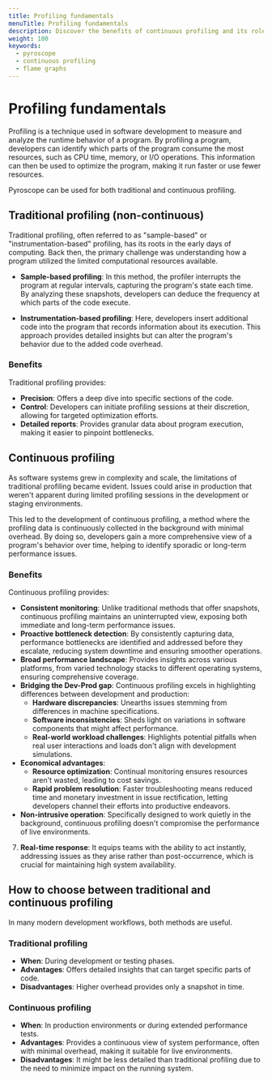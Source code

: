 ```yaml
---
title: Profiling fundamentals
menuTitle: Profiling fundamentals
description: Discover the benefits of continuous profiling and its role in modern application performance analysis.
weight: 100
keywords:
  - pyroscope
  - continuous profiling
  - flame graphs
---
```


# Profiling fundamentals

Profiling is a technique used in software development to measure and analyze the runtime behavior of a program.
By profiling a program, developers can identify which parts of the program consume the most resources, such as CPU time, memory, or I/O operations.
This information can then be used to optimize the program, making it run faster or use fewer resources.

Pyroscope can be used for both traditional and continuous profiling.

## Traditional profiling (non-continuous)

Traditional profiling, often referred to as "sample-based" or "instrumentation-based" profiling, has its roots in the early days of computing. Back then, the primary challenge was understanding how a program utilized the limited computational resources available.

- **Sample-based profiling**: In this method, the profiler interrupts the program at regular intervals, capturing the program's state each time. By analyzing these snapshots, developers can deduce the frequency at which parts of the code execute.

- **Instrumentation-based profiling**: Here, developers insert additional code into the program that records information about its execution. This approach provides detailed insights but can alter the program's behavior due to the added code overhead.

### Benefits

Traditional profiling provides:

- **Precision**: Offers a deep dive into specific sections of the code.
- **Control**: Developers can initiate profiling sessions at their discretion, allowing for targeted optimization efforts.
- **Detailed reports**: Provides granular data about program execution, making it easier to pinpoint bottlenecks.

## Continuous profiling

As software systems grew in complexity and scale, the limitations of traditional profiling became evident. Issues could arise in production that weren't apparent during limited profiling sessions in the development or staging environments.

This led to the development of continuous profiling, a method where the profiling data is continuously collected in the background with minimal overhead. By doing so, developers gain a more comprehensive view of a program's behavior over time, helping to identify sporadic or long-term performance issues.

### Benefits

Continuous profiling provides:

- **Consistent monitoring**: Unlike traditional methods that offer snapshots, continuous profiling maintains an uninterrupted view, exposing both immediate and long-term performance issues.
- **Proactive bottleneck detection**: By consistently capturing data, performance bottlenecks are identified and addressed before they escalate, reducing system downtime and ensuring smoother operations.
- **Broad performance landscape**: Provides insights across various platforms, from varied technology stacks to different operating systems, ensuring comprehensive coverage.
- **Bridging the Dev-Prod gap**: Continuous profiling excels in highlighting differences between development and production:
    - **Hardware discrepancies**: Unearths issues stemming from differences in machine specifications.
    - **Software inconsistencies**: Sheds light on variations in software components that might affect performance.
    - **Real-world workload challenges**: Highlights potential pitfalls when real user interactions and loads don't align with development simulations.
- **Economical advantages**:
    - **Resource optimization**: Continual monitoring ensures resources aren't wasted, leading to cost savings.
    - **Rapid problem resolution**: Faster troubleshooting means reduced time and monetary investment in issue rectification, letting developers channel their efforts into productive endeavors.
- **Non-intrusive operation**: Specifically designed to work quietly in the background, continuous profiling doesn't compromise the performance of live environments.
7. **Real-time response**: It equips teams with the ability to act instantly, addressing issues as they arise rather than post-occurrence, which is crucial for maintaining high system availability.

## How to choose between traditional and continuous profiling

In many modern development workflows, both methods are useful.

### Traditional profiling

  - **When**: During development or testing phases.
  - **Advantages**: Offers detailed insights that can target specific parts of code.
  - **Disadvantages**: Higher overhead provides only a snapshot in time.

### Continuous profiling

  - **When**: In production environments or during extended performance tests.
  - **Advantages**: Provides a continuous view of system performance, often with minimal overhead, making it suitable for live environments.
  - **Disadvantages**: It might be less detailed than traditional profiling due to the need to minimize impact on the running system.
